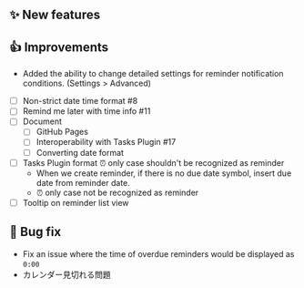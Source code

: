 ## ✨ New features


## 👍 Improvements

- Added the ability to change detailed settings for reminder notification conditions. (Settings > Advanced)

- [ ] Non-strict date time format #8
- [ ] Remind me later with time info #11
- [ ] Document
    - [ ] GitHub Pages
    - [ ] Interoperability with Tasks Plugin #17
    - [ ] Converting date format
- [ ] Tasks Plugin format ⏰ only case shouldn't be recognized as reminder
    - When we create reminder, if there is no due date symbol, insert due date from reminder date.
    - ⏰ only case not be recognized as reminder
- [ ] Tooltip on reminder list view

## 🐛 Bug fix

- Fix an issue where the time of overdue reminders would be displayed as `0:00`
- カレンダー見切れる問題
